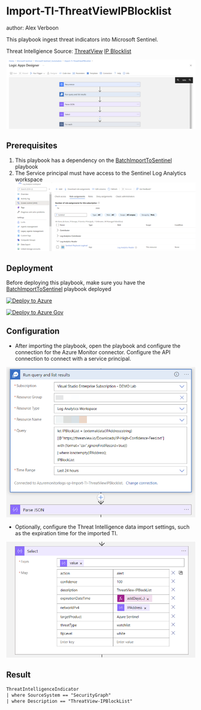 # Import-TI-ThreatViewIPBlocklist

author: Alex Verboon

This playbook ingest threat indicators into Microsoft Sentinel.

Threat Intellgience Source: [ThreatView](https://threatview.io/) [IP Blocklist](https://threatview.io/Downloads/IP-High-Confidence-Feed.txt)

![Playbook](./images/importtithreatviewipblocklist_flow.png)

## Prerequisites

1. This playbook has a dependency on the [BatchImportToSentinel](../TIBatchImportSentinel/readme.md) playbook
2. The Service principal must have access to the Sentinel Log Analytics workspace
![Service Principal workspace permissions](./images/la_app_permissions.png)

## Deployment

Before deploying this playbook, make sure you have the [BatchImportToSentinel](../TIBatchImportSentinel/readme.md) playbook deployed

[![Deploy to Azure](https://aka.ms/deploytoazurebutton)](https://portal.azure.com/#create/Microsoft.Template/uri/https%3A%2F%2Fraw.githubusercontent.com%2Falexverboon%2FSentinel-Content-Dev%2Fmain%2FPlaybooks%2FThreatView_IPBlockList%2Fazuredeploy.json)

[![Deploy to Azure Gov](https://aka.ms/deploytoazuregovbutton)](https://portal.azure.us/#create/Microsoft.Template/uri/https%3A%2F%2Fraw.githubusercontent.com%2Falexverboon%2FSentinel-Content-Dev%2Fmain%2FPlaybooks%2FThreatView_IPBlockList%2Fazuredeploy.json)

## Configuration

* After importing the playbook, open the playbook and configure the connection for the Azure Monitor connector. Configure the API connection to connect with a service principal.

![Azure Monitor Connection](./images/azuremonitor-connection.png)

* Optionally, configure the Threat Intelligence data import settings, such as the expiration time for the imported TI.

![TI settings](./images/ti_data.png)


## Result

```kusto
ThreatIntelligenceIndicator
| where SourceSystem == "SecurityGraph"
| where Description == "ThreatView-IPBlockList"
```


